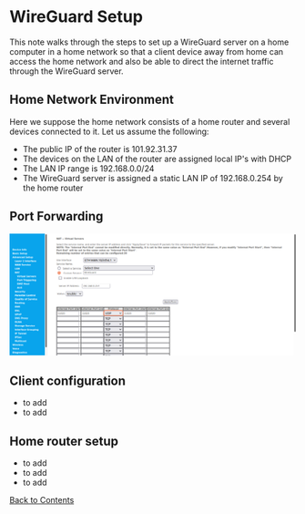 # WireGuard Setup

This note walks through the steps to set up a WireGuard server on a home computer in a home network so that a client device away from home can access the home network and also be able to direct the internet traffic through the WireGuard server.

## Home Network Environment
Here we suppose the home network consists of a home router and several devices connected to it. Let us assume the following:
- The public IP of the router is 101.92.31.37
- The devices on the LAN of the router are assigned local IP's with DHCP
- The LAN IP range is 192.168.0.0/24
- The WireGuard server is assigned a static LAN IP of 192.168.0.254 by the home router

## Port Forwarding
![Image](../data/Port-Forward.png)

## Client configuration
* to add
* to add

## Home router setup
* to add
* to add
* to add

[Back to Contents](../README.md)
